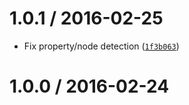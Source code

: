 <!--remark setext-->

<!--lint disable no-multiple-toplevel-headings -->

1.0.1 / 2016-02-25
==================

*   Fix property/node detection ([`1f3b063`](https://github.com/wooorm/hastscript/commit/1f3b063))

1.0.0 / 2016-02-24
==================
